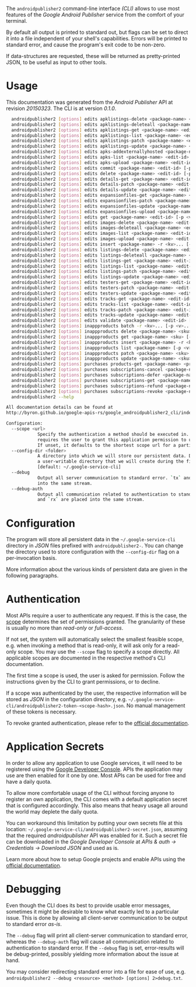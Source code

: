 <!---
DO NOT EDIT !
This file was generated automatically from 'src/mako/cli/README.md.mako'
DO NOT EDIT !
-->
The `androidpublisher2` command-line interface *(CLI)* allows to use most features of the *Google Android Publisher* service from the comfort of your terminal.

By default all output is printed to standard out, but flags can be set to direct it into a file independent of your shell's
capabilities. Errors will be printed to standard error, and cause the program's exit code to be non-zero.

If data-structures are requested, these will be returned as pretty-printed JSON, to be useful as input to other tools.

# Usage

This documentation was generated from the *Android Publisher* API at revision *20150323*. The CLI is at version *0.1.0*.

```bash
  androidpublisher2 [options] edits apklistings-delete <package-name> <edit-id> <apk-version-code> <language> [-p <v>...]
  androidpublisher2 [options] edits apklistings-deleteall <package-name> <edit-id> <apk-version-code> [-p <v>...]
  androidpublisher2 [options] edits apklistings-get <package-name> <edit-id> <apk-version-code> <language> [-p <v>...] [-o <out>]
  androidpublisher2 [options] edits apklistings-list <package-name> <edit-id> <apk-version-code> [-p <v>...] [-o <out>]
  androidpublisher2 [options] edits apklistings-patch <package-name> <edit-id> <apk-version-code> <language> -r <kv>... [-p <v>...] [-o <out>]
  androidpublisher2 [options] edits apklistings-update <package-name> <edit-id> <apk-version-code> <language> -r <kv>... [-p <v>...] [-o <out>]
  androidpublisher2 [options] edits apks-addexternallyhosted <package-name> <edit-id> -r <kv>... [-p <v>...] [-o <out>]
  androidpublisher2 [options] edits apks-list <package-name> <edit-id> [-p <v>...] [-o <out>]
  androidpublisher2 [options] edits apks-upload <package-name> <edit-id> -u (simple|resumable) <file> <mime> [-p <v>...] [-o <out>]
  androidpublisher2 [options] edits commit <package-name> <edit-id> [-p <v>...] [-o <out>]
  androidpublisher2 [options] edits delete <package-name> <edit-id> [-p <v>...]
  androidpublisher2 [options] edits details-get <package-name> <edit-id> [-p <v>...] [-o <out>]
  androidpublisher2 [options] edits details-patch <package-name> <edit-id> -r <kv>... [-p <v>...] [-o <out>]
  androidpublisher2 [options] edits details-update <package-name> <edit-id> -r <kv>... [-p <v>...] [-o <out>]
  androidpublisher2 [options] edits expansionfiles-get <package-name> <edit-id> <apk-version-code> <expansion-file-type> [-p <v>...] [-o <out>]
  androidpublisher2 [options] edits expansionfiles-patch <package-name> <edit-id> <apk-version-code> <expansion-file-type> -r <kv>... [-p <v>...] [-o <out>]
  androidpublisher2 [options] edits expansionfiles-update <package-name> <edit-id> <apk-version-code> <expansion-file-type> -r <kv>... [-p <v>...] [-o <out>]
  androidpublisher2 [options] edits expansionfiles-upload <package-name> <edit-id> <apk-version-code> <expansion-file-type> -u (simple|resumable) <file> <mime> [-p <v>...] [-o <out>]
  androidpublisher2 [options] edits get <package-name> <edit-id> [-p <v>...] [-o <out>]
  androidpublisher2 [options] edits images-delete <package-name> <edit-id> <language> <image-type> <image-id> [-p <v>...]
  androidpublisher2 [options] edits images-deleteall <package-name> <edit-id> <language> <image-type> [-p <v>...] [-o <out>]
  androidpublisher2 [options] edits images-list <package-name> <edit-id> <language> <image-type> [-p <v>...] [-o <out>]
  androidpublisher2 [options] edits images-upload <package-name> <edit-id> <language> <image-type> -u (simple|resumable) <file> <mime> [-p <v>...] [-o <out>]
  androidpublisher2 [options] edits insert <package-name> -r <kv>... [-p <v>...] [-o <out>]
  androidpublisher2 [options] edits listings-delete <package-name> <edit-id> <language> [-p <v>...]
  androidpublisher2 [options] edits listings-deleteall <package-name> <edit-id> [-p <v>...]
  androidpublisher2 [options] edits listings-get <package-name> <edit-id> <language> [-p <v>...] [-o <out>]
  androidpublisher2 [options] edits listings-list <package-name> <edit-id> [-p <v>...] [-o <out>]
  androidpublisher2 [options] edits listings-patch <package-name> <edit-id> <language> -r <kv>... [-p <v>...] [-o <out>]
  androidpublisher2 [options] edits listings-update <package-name> <edit-id> <language> -r <kv>... [-p <v>...] [-o <out>]
  androidpublisher2 [options] edits testers-get <package-name> <edit-id> <track> [-p <v>...] [-o <out>]
  androidpublisher2 [options] edits testers-patch <package-name> <edit-id> <track> -r <kv>... [-p <v>...] [-o <out>]
  androidpublisher2 [options] edits testers-update <package-name> <edit-id> <track> -r <kv>... [-p <v>...] [-o <out>]
  androidpublisher2 [options] edits tracks-get <package-name> <edit-id> <track> [-p <v>...] [-o <out>]
  androidpublisher2 [options] edits tracks-list <package-name> <edit-id> [-p <v>...] [-o <out>]
  androidpublisher2 [options] edits tracks-patch <package-name> <edit-id> <track> -r <kv>... [-p <v>...] [-o <out>]
  androidpublisher2 [options] edits tracks-update <package-name> <edit-id> <track> -r <kv>... [-p <v>...] [-o <out>]
  androidpublisher2 [options] edits validate <package-name> <edit-id> [-p <v>...] [-o <out>]
  androidpublisher2 [options] inappproducts batch -r <kv>... [-p <v>...] [-o <out>]
  androidpublisher2 [options] inappproducts delete <package-name> <sku> [-p <v>...]
  androidpublisher2 [options] inappproducts get <package-name> <sku> [-p <v>...] [-o <out>]
  androidpublisher2 [options] inappproducts insert <package-name> -r <kv>... [-p <v>...] [-o <out>]
  androidpublisher2 [options] inappproducts list <package-name> [-p <v>...] [-o <out>]
  androidpublisher2 [options] inappproducts patch <package-name> <sku> -r <kv>... [-p <v>...] [-o <out>]
  androidpublisher2 [options] inappproducts update <package-name> <sku> -r <kv>... [-p <v>...] [-o <out>]
  androidpublisher2 [options] purchases products-get <package-name> <product-id> <token> [-p <v>...] [-o <out>]
  androidpublisher2 [options] purchases subscriptions-cancel <package-name> <subscription-id> <token> [-p <v>...]
  androidpublisher2 [options] purchases subscriptions-defer <package-name> <subscription-id> <token> -r <kv>... [-p <v>...] [-o <out>]
  androidpublisher2 [options] purchases subscriptions-get <package-name> <subscription-id> <token> [-p <v>...] [-o <out>]
  androidpublisher2 [options] purchases subscriptions-refund <package-name> <subscription-id> <token> [-p <v>...]
  androidpublisher2 [options] purchases subscriptions-revoke <package-name> <subscription-id> <token> [-p <v>...]
  androidpublisher2 --help

All documentation details can be found at
http://byron.github.io/google-apis-rs/google_androidpublisher2_cli/index.html

Configuration:
  --scope <url>  
            Specify the authentication a method should be executed in. Each scope 
            requires the user to grant this application permission to use it.
            If unset, it defaults to the shortest scope url for a particular method.
  --config-dir <folder>
            A directory into which we will store our persistent data. Defaults to 
            a user-writable directory that we will create during the first invocation.
            [default: ~/.google-service-cli]
  --debug
            Output all server communication to standard error. `tx` and `rx` are placed 
            into the same stream.
  --debug-auth
            Output all communication related to authentication to standard error. `tx` 
            and `rx` are placed into the same stream.

```

# Configuration

The program will store all persistent data in the `~/.google-service-cli` directory in *JSON* files prefixed with `androidpublisher2-`.  You can change the directory used to store configuration with the `--config-dir` flag on a per-invocation basis.

More information about the various kinds of persistent data are given in the following paragraphs.

# Authentication

Most APIs require a user to authenticate any request. If this is the case, the [scope][scopes] determines the 
set of permissions granted. The granularity of these is usually no more than *read-only* or *full-access*.

If not set, the system will automatically select the smallest feasible scope, e.g. when invoking a
method that is read-only, it will ask only for a read-only scope. 
You may use the `--scope` flag to specify a scope directly. 
All applicable scopes are documented in the respective method's CLI documentation.

The first time a scope is used, the user is asked for permission. Follow the instructions given 
by the CLI to grant permissions, or to decline.

If a scope was authenticated by the user, the respective information will be stored as *JSON* in the configuration
directory, e.g. `~/.google-service-cli/androidpublisher2-token-<scope-hash>.json`. No manual management of these tokens
is necessary.

To revoke granted authentication, please refer to the [official documentation][revoke-access].

# Application Secrets

In order to allow any application to use Google services, it will need to be registered using the 
[Google Developer Console][google-dev-console]. APIs the application may use are then enabled for it
one by one. Most APIs can be used for free and have a daily quota.

To allow more comfortable usage of the CLI without forcing anyone to register an own application, the CLI
comes with a default application secret that is configured accordingly. This also means that heavy usage
all around the world may deplete the daily quota.

You can workaround this limitation by putting your own secrets file at this location: 
`~/.google-service-cli/androidpublisher2-secret.json`, assuming that the required *androidpublisher* API 
was enabled for it. Such a secret file can be downloaded in the *Google Developer Console* at 
*APIs & auth -> Credentials -> Download JSON* and used as is.

Learn more about how to setup Google projects and enable APIs using the [official documentation][google-project-new].


# Debugging

Even though the CLI does its best to provide usable error messages, sometimes it might be desirable to know
what exactly led to a particular issue. This is done by allowing all client-server communication to be 
output to standard error *as-is*.

The `--debug` flag will print all client-server communication to standard error, whereas the `--debug-auth` flag
will cause all communication related to authentication to standard error.
If the `--debug` flag is set, error-results will be debug-printed, possibly yielding more information about the 
issue at hand.

You may consider redirecting standard error into a file for ease of use, e.g. `androidpublisher2 --debug <resource> <method> [options] 2>debug.txt`.


[scopes]: https://developers.google.com/+/api/oauth#scopes
[revoke-access]: http://webapps.stackexchange.com/a/30849
[google-dev-console]: https://console.developers.google.com/
[google-project-new]: https://developers.google.com/console/help/new/